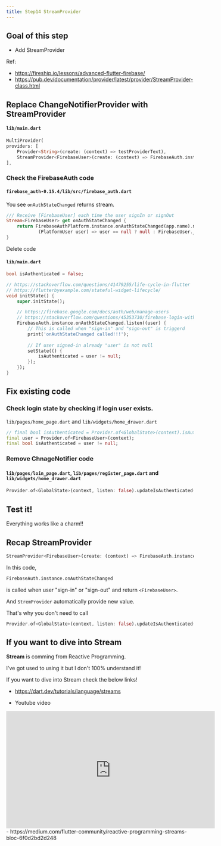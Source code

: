 ```yaml
---
title: Step14 StreamProvider
---
```


## Goal of this step
- Add StreamProvider

Ref:

- https://fireship.io/lessons/advanced-flutter-firebase/
- https://pub.dev/documentation/provider/latest/provider/StreamProvider-class.html

## Replace ChangeNotifierProvider with StreamProvider

#### `lib/main.dart`
```dart {4}
MultiProvider(
providers: [
	Provider<String>(create: (context) => testProviderText),
	StreamProvider<FirebaseUser>(create: (context) => FirebaseAuth.instance.onAuthStateChanged)
],
```

### Check the FirebaseAuth code
#### `firebase_auth-0.15.4/lib/src/firebase_auth.dart`
You see `onAuthStateChanged` returns stream.
```dart
/// Receive [FirebaseUser] each time the user signIn or signOut
Stream<FirebaseUser> get onAuthStateChanged {
	return FirebaseAuthPlatform.instance.onAuthStateChanged(app.name).map(
			(PlatformUser user) => user == null ? null : FirebaseUser._(user, app));
}
```

Delete code
#### `lib/main.dart`
```dart
bool isAuthenticated = false;

// https://stackoverflow.com/questions/41479255/life-cycle-in-flutter
// https://flutterbyexample.com/stateful-widget-lifecycle/
void initState() {
	super.initState();

	// https://firebase.google.com/docs/auth/web/manage-users
	// https://stackoverflow.com/questions/45353730/firebase-login-with-flutter-using-onauthstatechanged
	FirebaseAuth.instance.onAuthStateChanged.listen((user) {
		// This is called when "sign-in" and "sign-out" is triggerd
		print('onAuthStateChanged called!!!');
		
		// If user signed-in already "user" is not null
		setState(() {
			isAuthenticated = user != null;
		});
	});
}
```

## Fix existing code
###  Check login state by checking if login user exists.
`lib/pages/home_page.dart` and `lib/widgets/home_drawer.dart`
```dart
// final bool isAuthenticated = Provider.of<GlobalState>(context).isAuthenticated;
final user = Provider.of<FirebaseUser>(context);
final bool isAuthenticated = user != null;
```

### Remove ChnageNotifier code
#### `lib/pages/loin_page.dart`, `lib/pages/register_page.dart` and `lib/widgets/home_drawer.dart`
```dart
Provider.of<GlobalState>(context, listen: false).updateIsAuthenticated(true or false);
```

## Test it!
Everything works like a charm!!


## Recap StreamProvider
```dart
StreamProvider<FirebaseUser>(create: (context) => FirebaseAuth.instance.onAuthStateChanged)
```
In this code, 

```dart
FirebaseAuth.instance.onAuthStateChanged
```
is called when user "sign-in" or "sign-out" and return `<FirebaseUser>`.

And `StremProvider` automatically provide new value.

That's why you don't need to call 

```dart
Provider.of<GlobalState>(context, listen: false).updateIsAuthenticated(true or false);
```

## If you want to dive into Stream
**Stream** is comming from Reactive Programming.

I've got used to using it but I don't 100% understand it!

If you want to dive into Stream check the below links!

- https://dart.dev/tutorials/language/streams

- Youtube video
<div class="videoWrapper">
	<iframe width="560" height="315" src="https://www.youtube.com/embed/nQBpOIHE4eE?start=69" frameborder="0" allow="accelerometer; autoplay; encrypted-media; gyroscope; picture-in-picture" allowfullscreen></iframe>
</div>
- https://medium.com/flutter-community/reactive-programming-streams-bloc-6f0d2bd2d248